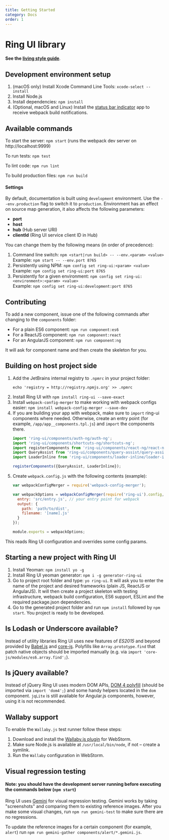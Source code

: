 ```yaml
---
title: Getting Started
category: Docs 
order: 1
---
```


# Ring UI library

**See the [living style guide](http://ring-ui.github.io)**.

## Development environment setup

1. (macOS only) Install Xcode Command Line Tools: `xcode-select --install`
2. Install Node.js
3. Install dependencies: `npm install`
4. (Optional, macOS and Linux) Install the [status bar indicator](https://github.com/roman01la/anybar-webpack#known-apps) app to receive webpack build notifications.

## Available commands

To start the server: `npm start` (runs the webpack dev server on http://localhost:9999)

To run tests: `npm test`

To lint code: `npm run lint`

To build production files: `npm run build`

#### Settings

By default, documentation is built using `development` environment.
Use the `--env.production` flag to switch it to `production`.
Environment has an effect on source map generation, it also affects the following parameters:

 * **port**
 * **host**
 * **hub** (Hub server URI)
 * **clientId** (Ring UI service client ID in Hub)

You can change them by the following means (in order of precedence):

1. Command line switch: `npm <start|run build> -- --env.<param> <value>`
Example: `npm start -- --env.port 8765`
2. Persistently using NPM: `npm config set ring-ui:<param> <value>`
Example: `npm config set ring-ui:port 8765`
3. Persistently for a given environment: `npm config set ring-ui:<environment>:<param> <value>`  
Example: `npm config set ring-ui:development:port 8765`


## Contributing

To add a new component, issue one of the following commands after changing to the `components` folder:
  * For a plain ES6 component: `npm run component:es6`
  * For a ReactJS component: `npm run component:react`
  * For an AngularJS component: `npm run component:ng`
  
It will ask for component name and then create the skeleton for you.
  
## Building on host project side

1. Add the JetBrains internal registry to `.npmrc` in your project folder:
   ``` shell
   echo 'registry = http://registry.npmjs.org' >> .npmrc
   ```
2. Install Ring UI with `npm install ring-ui --save-exact` 
3. Install `webpack-config-merger` to make working with webpack configs easier: `npm install webpack-config-merger --save-dev`
4. If you are building your app with webpack, make sure to `import` ring-ui components where needed. Otherwise, create an entry point (for example, `/app/app__components.tpl.js`) and
`import` the components there. 
   ``` javascript
   import 'ring-ui/components/auth-ng/auth-ng';
   import 'ring-ui/components/shortcuts-ng/shortcuts-ng';
   import registerComponents from 'ring-ui/components/react-ng/react-ng';
   import QueryAssist from 'ring-ui/components/query-assist/query-assist';
   import LoaderInline from 'ring-ui/components/loader-inline/loader-inline';
   
   registerComponents({QueryAssist, LoaderInline});
   ```
5. Create `webpack.config.js` with the following contents (example):
   ``` javascript
   var webpackConfigMerger = require('webpack-config-merger');
   
   var webpackOptions = webpackConfigMerger(require('ring-ui').config, {
     entry: 'src/entry.js', // your entry point for webpack
     output: {
       path: 'path/to/dist',
       filename: '[name].js'
     }
   });
   
   module.exports = webpackOptions;
   ```

This reads Ring UI configuration and overrides some config params.

## Starting a new project with Ring UI

1. Install Yeoman: `npm install yo -g`
2. Install Ring UI yeoman generator: `npm i -g generator-ring-ui`
3. Go to project root folder and type: `yo ring-ui`. It will ask you to enter the name of the project
and desired frameworks (plain JS, ReactJS or AngularJS). It will then create a project skeleton
with testing infrastructure, webpack build configuration, ES6 support, ESLint and the required package.json dependencies.
4. Go to the generated project folder and run `npm install` followed by `npm start`. You project is ready to be developed.

## Is Lodash or Underscore available?

Instead of utility libraries Ring UI uses new features of *ES2015* and beyond provided by [Babel.js](https://babeljs.io) and [core-js](https://github.com/zloirock/core-js/).
Polyfills like `Array.prototype.find` that patch native objects should be imported manually (e.g. via `import 'core-js/modules/es6.array.find';`).

## Is jQuery available?

Instead of jQuery Ring UI uses modern DOM APIs, [DOM 4 polyfill](https://github.com/WebReflection/dom4) (should be imported via `import 'dom4';`) 
and some handy helpers located in the `dom` component. `jqLite` is still available for Angular.js components, however, using it is not recommended.

## Wallaby support

To enable the `Wallaby.js` test runner follow these steps:
 
1. Download and install the [Wallaby.js plugin](http://wallabyjs.com/) for WebStorm.
2. Make sure Node.js is available at `/usr/local/bin/node`, if not – create a symlink.  
3. Run the `Wallaby` configuration in WebStorm.


## Visual regression testing

#### Note: you should have the development server running before executing the commands below (`npm start`)

Ring UI uses [Gemini](https://ru.bem.info/tools/testing/gemini) for visual regression testing. Gemini works
by taking "screenshots" and comparing them to existing reference images. After you make some visual changes, 
run `npm run gemini-test` to make sure there are no regressions.

To update the reference images for a certain component (for example, `alert`) run 
`npm run gemini-gather components/alert/*.gemini.js`.

